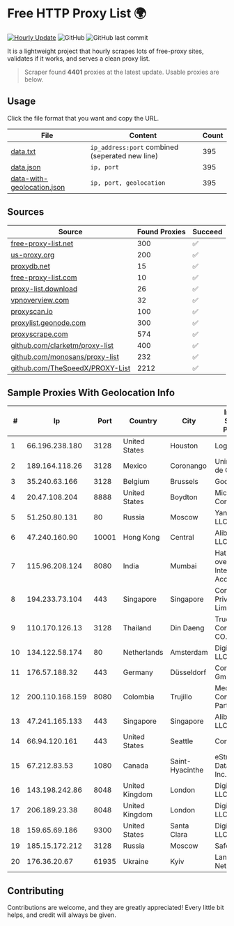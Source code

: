 
# Free HTTP Proxy List 🌍

[![Hourly Update](https://github.com/mertguvencli/http-proxy-list/actions/workflows/main.yml/badge.svg?branch=main)](https://github.com/mertguvencli/http-proxy-list/actions/workflows/main.yml)
![GitHub](https://img.shields.io/github/license/mertguvencli/http-proxy-list)
![GitHub last commit](https://img.shields.io/github/last-commit/mertguvencli/http-proxy-list)

It is a lightweight project that hourly scrapes lots of free-proxy sites, validates if it works, and serves a clean proxy list.


> Scraper found **4401** proxies at the latest update. Usable proxies are below.

## Usage

Click the file format that you want and copy the URL.


|File|Content|Count|
|----|-------|-----|
|[data.txt](https://raw.githubusercontent.com/mertguvencli/http-proxy-list/main/proxy-list/data.txt)|`ip_address:port` combined (seperated new line)|395|
|[data.json](https://raw.githubusercontent.com/mertguvencli/http-proxy-list/main/proxy-list/data.json)|`ip, port`|395|
|[data-with-geolocation.json](https://raw.githubusercontent.com/mertguvencli/http-proxy-list/main/proxy-list/data-with-geolocation.json)|`ip, port, geolocation`|395|

## Sources

|Source|Found Proxies|Succeed|
|------|-------------|-------|
|[free-proxy-list.net](https://free-proxy-list.net)|300|✅|
|[us-proxy.org](https://www.us-proxy.org)|200|✅|
|[proxydb.net](http://proxydb.net)|15|✅|
|[free-proxy-list.com](https://free-proxy-list.com/?page=&port=&type%5B%5D=http&type%5B%5D=https&up_time=0&search=Search)|10|✅|
|[proxy-list.download](https://www.proxy-list.download/HTTP)|26|✅|
|[vpnoverview.com](https://vpnoverview.com/privacy/anonymous-browsing/free-proxy-servers)|32|✅|
|[proxyscan.io](https://www.proxyscan.io)|100|✅|
|[proxylist.geonode.com](https://proxylist.geonode.com/api/proxy-list?limit=300&page=1&sort_by=lastChecked&sort_type=desc&protocols=http,https)|300|✅|
|[proxyscrape.com](https://api.proxyscrape.com/v2/?request=displayproxies&protocol=http&timeout=10000&country=all&ssl=all&anonymity=all)|574|✅|
|[github.com/clarketm/proxy-list](https://raw.githubusercontent.com/clarketm/proxy-list/master/proxy-list-raw.txt)|400|✅|
|[github.com/monosans/proxy-list](https://raw.githubusercontent.com/monosans/proxy-list/main/proxies/http.txt)|232|✅|
|[github.com/TheSpeedX/PROXY-List](https://raw.githubusercontent.com/TheSpeedX/PROXY-List/master/http.txt)|2212|✅|


## Sample Proxies With Geolocation Info

|#|Ip|Port|Country|City|Internet Service Provider|
|-|--|----|-------|----|-------------------------|
|1|66.196.238.180|3128|United States|Houston|Logix|
|2|189.164.118.26|3128|Mexico|Coronango|Uninet S.A. de C.V|
|3|35.240.63.166|3128|Belgium|Brussels|Google LLC|
|4|20.47.108.204|8888|United States|Boydton|Microsoft Corporation|
|5|51.250.80.131|80|Russia|Moscow|Yandex.Cloud LLC|
|6|47.240.160.90|10001|Hong Kong|Central|Alibaba.com LLC|
|7|115.96.208.124|8080|India|Mumbai|Hathway IP over Cable Internet Access|
|8|194.233.73.104|443|Singapore|Singapore|Contabo Asia Private Limited|
|9|110.170.126.13|3128|Thailand|Din Daeng|True Internet Corporation CO. Ltd.|
|10|134.122.58.174|80|Netherlands|Amsterdam|DigitalOcean, LLC|
|11|176.57.188.32|443|Germany|Düsseldorf|Contabo GmbH|
|12|200.110.168.159|8080|Colombia|Trujillo|Media Commerce Partners S.A|
|13|47.241.165.133|443|Singapore|Singapore|Alibaba.com LLC|
|14|66.94.120.161|443|United States|Seattle|Contabo Inc.|
|15|67.212.83.53|1080|Canada|Saint-Hyacinthe|eStruxture Data Centers Inc.|
|16|143.198.242.86|8048|United Kingdom|London|DigitalOcean, LLC|
|17|206.189.23.38|8048|United Kingdom|London|DigitalOcean, LLC|
|18|159.65.69.186|9300|United States|Santa Clara|DigitalOcean, LLC|
|19|185.15.172.212|3128|Russia|Moscow|SafeData LLC|
|20|176.36.20.67|61935|Ukraine|Kyiv|Lanet Network|



## Contributing

Contributions are welcome, and they are greatly appreciated! Every
little bit helps, and credit will always be given.

